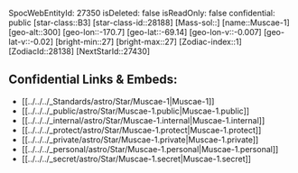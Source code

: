 ﻿---
location:
- -69.14
- 170.7
- 300
tags:
- astro/Star
type: Star
---

SpocWebEntityId: 27350
isDeleted: false
isReadOnly: false
confidential: public
[star-class::B3]
[star-class-id::28188]
[Mass-sol::]
[name::Muscae-1]
[geo-alt::300]
[geo-lon::-170.7]
[geo-lat::-69.14]
[geo-lon-v::-0.007]
[geo-lat-v::-0.02]
[bright-min::27]
[bright-max::27]
[Zodiac-index::1]
[ZodiacId::28138]
[NextStarId::27430]



## Confidential Links & Embeds: 
- [[../../../_Standards/astro/Star/Muscae-1|Muscae-1]] 
- [[../../../_public/astro/Star/Muscae-1.public|Muscae-1.public]] 
- [[../../../_internal/astro/Star/Muscae-1.internal|Muscae-1.internal]] 
- [[../../../_protect/astro/Star/Muscae-1.protect|Muscae-1.protect]] 
- [[../../../_private/astro/Star/Muscae-1.private|Muscae-1.private]] 
- [[../../../_personal/astro/Star/Muscae-1.personal|Muscae-1.personal]] 
- [[../../../_secret/astro/Star/Muscae-1.secret|Muscae-1.secret]] 

